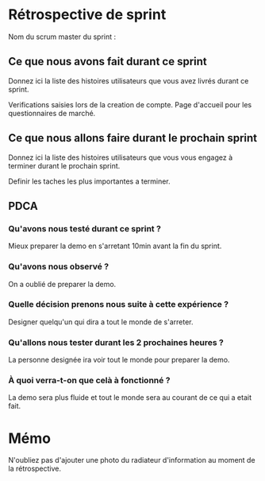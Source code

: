 # Rétrospective de sprint

Nom du scrum master du sprint : 

## Ce que nous avons fait durant ce sprint
Donnez ici la liste des histoires utilisateurs que vous avez livrés durant ce sprint.

Verifications saisies lors de la creation de compte.
Page d'accueil pour les questionnaires de marché.

## Ce que nous allons faire durant le prochain sprint
Donnez ici la liste des histoires utilisateurs que vous vous engagez à terminer durant le prochain sprint.

Definir les taches les plus importantes a terminer.

## PDCA 
### Qu'avons nous testé durant ce sprint ?

Mieux preparer la demo en s'arretant 10min avant la fin du sprint.

### Qu'avons nous observé ?

On a oublié de preparer la demo.

### Quelle décision prenons nous suite à cette expérience ?

Designer quelqu'un qui dira a tout le monde de s'arreter.

### Qu'allons nous tester durant les 2 prochaines heures ?

La personne designée ira voir tout le monde pour preparer la demo.

### À quoi verra-t-on que celà à fonctionné ?

La demo sera plus fluide et tout le monde sera au courant de ce qui a etait fait.

# Mémo
N'oubliez pas d'ajouter une photo du radiateur d'information au moment de la rétrospective.